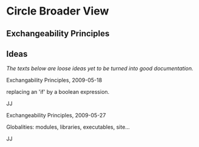 ﻿Circle Broader View
===================

## Exchangeability Principles

## Ideas

*The texts below are loose ideas yet to be turned into good documentation.*

Exchangability Principles,
2009-05-18

replacing an 'if' by a boolean expression.

JJ


Exchangeability Principles,
2009-05-27

Globalities: modules, libraries, executables, site...

JJ
